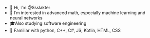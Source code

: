 - 👋 Hi, I’m @Ssslakter
- 👀 I’m interested in advanced math, especially machine learning and neural networks
- 🎓Also studying software engineering
- 🌱 Familiar with python, C++, C#, JS, Kotlin, HTML, CSS 


<!---
Ssslakter/Ssslakter is a ✨ special ✨ repository because its `README.md` (this file) appears on your GitHub profile.
You can click the Preview link to take a look at your changes.
--->

